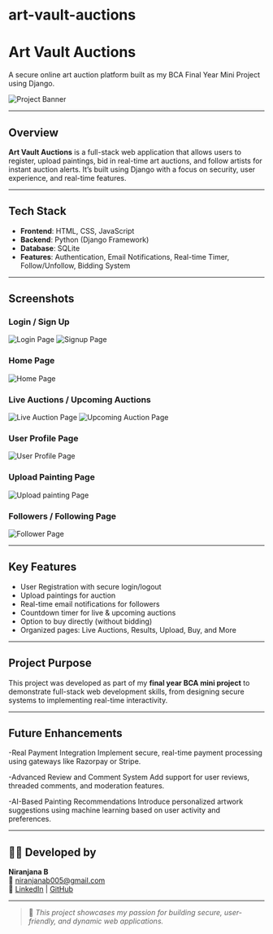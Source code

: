 # art-vault-auctions
#  Art Vault Auctions
A secure online art auction platform built as my BCA Final Year Mini Project using Django.

![Project Banner](https://github.com/niranjanabaalu/art-vault-auctions/raw/refs/heads/main/art_vault_auctions.webp)

---

##  Overview

**Art Vault Auctions** is a full-stack web application that allows users to register, upload paintings, bid in real-time art auctions, and follow artists for instant auction alerts. It’s built using Django with a focus on security, user experience, and real-time features.

---

##  Tech Stack

- **Frontend**: HTML, CSS, JavaScript
- **Backend**: Python (Django Framework)
- **Database**: SQLite
- **Features**: Authentication, Email Notifications, Real-time Timer, Follow/Unfollow, Bidding System

---

##  Screenshots
 
###  Login / Sign Up
![Login Page](https://github.com/niranjanabaalu/art-vault-auctions/blob/main/login_page.JPG?raw=true)
![Signup Page](https://github.com/niranjanabaalu/art-vault-auctions/blob/main/signup_Screenshot.JPG?raw=true)

###  Home Page
![Home Page](https://github.com/niranjanabaalu/art-vault-auctions/blob/main/homepage_Documentation.JPG?raw=true)

###  Live Auctions / Upcoming Auctions
![Live Auction Page](https://github.com/niranjanabaalu/art-vault-auctions/blob/main/live_auction_page.JPG?raw=true)
![Upcoming Auction Page](https://github.com/niranjanabaalu/art-vault-auctions/blob/main/upcoming_auctions_page.JPG?raw=true)

###  User Profile Page
![User Profile Page](https://github.com/niranjanabaalu/art-vault-auctions/blob/main/user_profile_page.JPG?raw=true)

###  Upload Painting Page
![Upload painting Page](https://github.com/niranjanabaalu/art-vault-auctions/blob/main/upload_painting%20with%20information.JPG?raw=true)

###  Followers / Following Page
![Follower Page](https://github.com/niranjanabaalu/art-vault-auctions/blob/main/f_and_f_page.JPG?raw=true)


---


##  Key Features

-  User Registration with secure login/logout
-  Upload paintings for auction
-  Real-time email notifications for followers
-  Countdown timer for live & upcoming auctions
-  Option to buy directly (without bidding)
-  Organized pages: Live Auctions, Results, Upload, Buy, and More

---

##  Project Purpose

This project was developed as part of my **final year BCA mini project** to demonstrate full-stack web development skills, from designing secure systems to implementing real-time interactivity.

---

##  Future Enhancements

-Real Payment Integration
Implement secure, real-time payment processing using gateways like Razorpay or Stripe.

-Advanced Review and Comment System
Add support for user reviews, threaded comments, and moderation features.

-AI-Based Painting Recommendations
Introduce personalized artwork suggestions using machine learning based on user activity and preferences.

---

## 👩‍💻 Developed by

**Niranjana B**  
📧 niranjanab005@gmail.com  
🔗 [LinkedIn](https://linkedin.com/in/niranjana-balasubramanian-1ab0a4251) | [GitHub](https://github.com/N4si)

---

> 📌 *This project showcases my passion for building secure, user-friendly, and dynamic web applications.*

